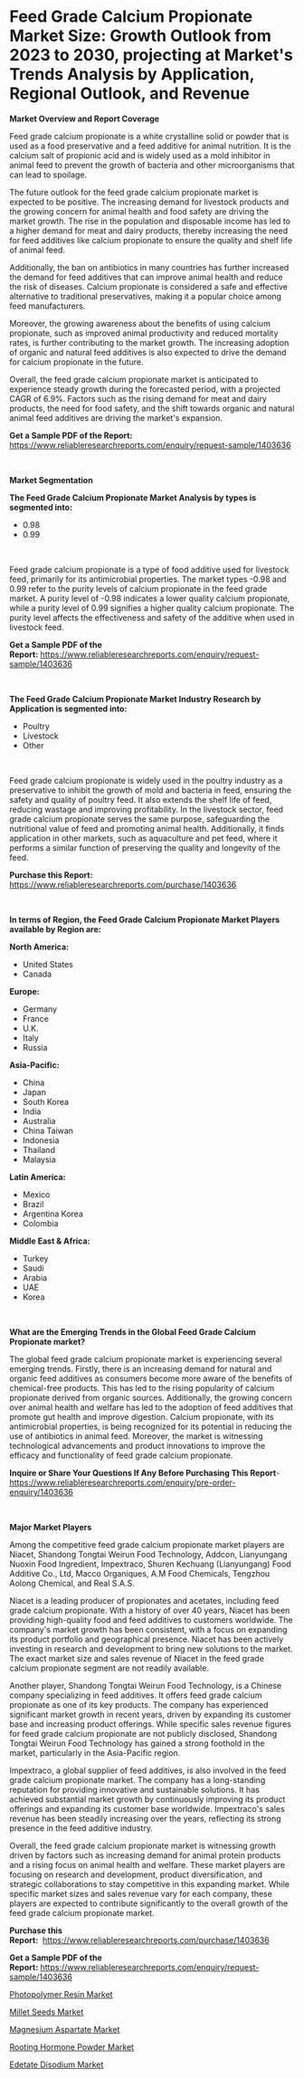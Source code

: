 <p><h1>Feed Grade Calcium Propionate Market Size: Growth Outlook from 2023 to 2030, projecting at Market's Trends Analysis by Application, Regional Outlook, and Revenue</h1></p><p><strong>Market Overview and Report Coverage</strong></p>
<p><p>Feed grade calcium propionate is a white crystalline solid or powder that is used as a food preservative and a feed additive for animal nutrition. It is the calcium salt of propionic acid and is widely used as a mold inhibitor in animal feed to prevent the growth of bacteria and other microorganisms that can lead to spoilage.</p><p>The future outlook for the feed grade calcium propionate market is expected to be positive. The increasing demand for livestock products and the growing concern for animal health and food safety are driving the market growth. The rise in the population and disposable income has led to a higher demand for meat and dairy products, thereby increasing the need for feed additives like calcium propionate to ensure the quality and shelf life of animal feed.</p><p>Additionally, the ban on antibiotics in many countries has further increased the demand for feed additives that can improve animal health and reduce the risk of diseases. Calcium propionate is considered a safe and effective alternative to traditional preservatives, making it a popular choice among feed manufacturers.</p><p>Moreover, the growing awareness about the benefits of using calcium propionate, such as improved animal productivity and reduced mortality rates, is further contributing to the market growth. The increasing adoption of organic and natural feed additives is also expected to drive the demand for calcium propionate in the future.</p><p>Overall, the feed grade calcium propionate market is anticipated to experience steady growth during the forecasted period, with a projected CAGR of 6.9%. Factors such as the rising demand for meat and dairy products, the need for food safety, and the shift towards organic and natural animal feed additives are driving the market's expansion.</p></p>
<p><strong>Get a Sample PDF of the Report:</strong> <a href="https://www.reliableresearchreports.com/enquiry/request-sample/1403636">https://www.reliableresearchreports.com/enquiry/request-sample/1403636</a></p>
<p>&nbsp;</p>
<p><strong>Market Segmentation</strong></p>
<p><strong>The Feed Grade Calcium Propionate Market Analysis by types is segmented into:</strong></p>
<p><ul><li>0.98</li><li>0.99</li></ul></p>
<p>&nbsp;</p>
<p><p>Feed grade calcium propionate is a type of food additive used for livestock feed, primarily for its antimicrobial properties. The market types -0.98 and 0.99 refer to the purity levels of calcium propionate in the feed grade market. A purity level of -0.98 indicates a lower quality calcium propionate, while a purity level of 0.99 signifies a higher quality calcium propionate. The purity level affects the effectiveness and safety of the additive when used in livestock feed.</p></p>
<p><strong>Get a Sample PDF of the Report:</strong>&nbsp;<a href="https://www.reliableresearchreports.com/enquiry/request-sample/1403636">https://www.reliableresearchreports.com/enquiry/request-sample/1403636</a></p>
<p>&nbsp;</p>
<p><strong>The Feed Grade Calcium Propionate Market Industry Research by Application is segmented into:</strong></p>
<p><ul><li>Poultry</li><li>Livestock</li><li>Other</li></ul></p>
<p>&nbsp;</p>
<p><p>Feed grade calcium propionate is widely used in the poultry industry as a preservative to inhibit the growth of mold and bacteria in feed, ensuring the safety and quality of poultry feed. It also extends the shelf life of feed, reducing wastage and improving profitability. In the livestock sector, feed grade calcium propionate serves the same purpose, safeguarding the nutritional value of feed and promoting animal health. Additionally, it finds application in other markets, such as aquaculture and pet feed, where it performs a similar function of preserving the quality and longevity of the feed.</p></p>
<p><strong>Purchase this Report:</strong>&nbsp; <a href="https://www.reliableresearchreports.com/purchase/1403636">https://www.reliableresearchreports.com/purchase/1403636</a></p>
<p>&nbsp;</p>
<p><strong>In terms of Region, the Feed Grade Calcium Propionate Market Players available by Region are:</strong></p>
<p>
    <p> <strong> North America: </strong>
        <ul>
            <li>United States</li>
            <li>Canada</li>
        </ul>
        </p> 
    <p> <strong> Europe: </strong>
        <ul>
            <li>Germany</li>
            <li>France</li>
            <li>U.K.</li>
            <li>Italy</li>
            <li>Russia</li>
        </ul>
        </p> 
    <p> <strong> Asia-Pacific: </strong>
        <ul>
            <li>China</li>
            <li>Japan</li>
            <li>South Korea</li>
            <li>India</li>
            <li>Australia</li>
            <li>China Taiwan</li>
            <li>Indonesia</li>
            <li>Thailand</li>
            <li>Malaysia</li>
        </ul>
        </p> 
    <p> <strong> Latin America: </strong>
        <ul>
            <li>Mexico</li>
            <li>Brazil</li>
            <li>Argentina Korea</li>
            <li>Colombia</li>
        </ul>
        </p> 
    <p> <strong> Middle East & Africa: </strong>
        <ul>
            <li>Turkey</li>
            <li>Saudi</li>
            <li>Arabia</li>
            <li>UAE</li>
            <li>Korea</li>
        </ul>
    </p>
    </p>
<p>&nbsp;</p>
<p><strong>What are the Emerging Trends in the Global Feed Grade Calcium Propionate market?</strong></p>
<p><p>The global feed grade calcium propionate market is experiencing several emerging trends. Firstly, there is an increasing demand for natural and organic feed additives as consumers become more aware of the benefits of chemical-free products. This has led to the rising popularity of calcium propionate derived from organic sources. Additionally, the growing concern over animal health and welfare has led to the adoption of feed additives that promote gut health and improve digestion. Calcium propionate, with its antimicrobial properties, is being recognized for its potential in reducing the use of antibiotics in animal feed. Moreover, the market is witnessing technological advancements and product innovations to improve the efficacy and functionality of feed grade calcium propionate.</p></p>
<p><strong>Inquire or Share Your Questions If Any Before Purchasing This Report</strong>- <a href="https://www.reliableresearchreports.com/enquiry/pre-order-enquiry/1403636">https://www.reliableresearchreports.com/enquiry/pre-order-enquiry/1403636</a></p>
<p>&nbsp;</p>
<p><strong>Major Market Players</strong></p>
<p><p>Among the competitive feed grade calcium propionate market players are Niacet, Shandong Tongtai Weirun Food Technology, Addcon, Lianyungang Nuoxin Food Ingredient, Impextraco, Shuren Kechuang (Lianyungang) Food Additive Co., Ltd, Macco Organiques, A.M Food Chemicals, Tengzhou Aolong Chemical, and Real S.A.S. </p><p>Niacet is a leading producer of propionates and acetates, including feed grade calcium propionate. With a history of over 40 years, Niacet has been providing high-quality food and feed additives to customers worldwide. The company's market growth has been consistent, with a focus on expanding its product portfolio and geographical presence. Niacet has been actively investing in research and development to bring new solutions to the market. The exact market size and sales revenue of Niacet in the feed grade calcium propionate segment are not readily available.</p><p>Another player, Shandong Tongtai Weirun Food Technology, is a Chinese company specializing in feed additives. It offers feed grade calcium propionate as one of its key products. The company has experienced significant market growth in recent years, driven by expanding its customer base and increasing product offerings. While specific sales revenue figures for feed grade calcium propionate are not publicly disclosed, Shandong Tongtai Weirun Food Technology has gained a strong foothold in the market, particularly in the Asia-Pacific region.</p><p>Impextraco, a global supplier of feed additives, is also involved in the feed grade calcium propionate market. The company has a long-standing reputation for providing innovative and sustainable solutions. It has achieved substantial market growth by continuously improving its product offerings and expanding its customer base worldwide. Impextraco's sales revenue has been steadily increasing over the years, reflecting its strong presence in the feed additive industry.</p><p>Overall, the feed grade calcium propionate market is witnessing growth driven by factors such as increasing demand for animal protein products and a rising focus on animal health and welfare. These market players are focusing on research and development, product diversification, and strategic collaborations to stay competitive in this expanding market. While specific market sizes and sales revenue vary for each company, these players are expected to contribute significantly to the overall growth of the feed grade calcium propionate market.</p></p>
<p><strong>Purchase this Report:</strong>&nbsp;&nbsp;<a href="https://www.reliableresearchreports.com/purchase/1403636">https://www.reliableresearchreports.com/purchase/1403636</a></p>
<p></p>
<p><strong>Get a Sample PDF of the Report:</strong>&nbsp;<a href="https://www.reliableresearchreports.com/enquiry/request-sample/1403636">https://www.reliableresearchreports.com/enquiry/request-sample/1403636</a></p>
<p><p><a href="https://www.linkedin.com/pulse/photopolymer-resin-market-research-report-unlocks-analysis-cbeme/">Photopolymer Resin Market</a></p><p><a href="https://medium.com/@amrutreliable23/millet-seeds-nbsp-market-focuses-on-market-share-size-and-projected-forecast-till-2030-25a9adf75794">Millet Seeds Market</a></p><p><a href="https://github.com/sofyaavrova/Market-Research-Report-List-1/blob/main/magnesium-aspartate-market.md">Magnesium Aspartate Market</a></p><p><a href="https://medium.com/@abhishekreliable23/rooting-hormone-powder-market-comprehensive-assessment-by-type-application-and-geography-60821fb8e471">Rooting Hormone Powder Market</a></p><p><a href="https://github.com/kholmovskayalyudmila/Market-Research-Report-List-1/blob/main/edetate-disodium-market.md">Edetate Disodium Market</a></p></p>